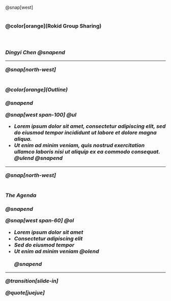 @snap[west]
<br><br>
<h3>@color[orange](Rokid Group Sharing)<h3>
<br><br>
<h8><i>Dingyi Chen<i><h8>
@snapend

---

@snap[north-west]
<br><br>
<h4>@color[orange](Outline)<h4>
@snapend

@snap[west span-100]
@ul[](false)
- Lorem ipsum dolor sit amet, consectetur adipiscing elit, sed do eiusmod tempor incididunt ut labore et dolore magna aliqua.
- Ut enim ad minim veniam, quis nostrud exercitation ullamco laboris nisi ut aliquip ex ea commodo consequat.
@ulend
@snapend

---

@snap[north-west]
<br><br>
<h4>The Agenda<h4>
@snapend

@snap[west span-60]
@ol[](false)
- Lorem ipsum dolor sit amet
- Consectetur adipiscing elit
- Sed do eiusmod tempor
- Ut enim ad minim veniam
@olend
<br><br>
@snapend

---
@transition[slide-in]

@quote[juejue]


